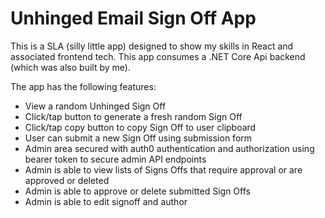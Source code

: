 # Unhinged Email Sign Off App

This is a SLA (silly little app) designed to show my skills in React and associated frontend tech. This app consumes a .NET Core Api backend (which was also built by me).

The app has the following features:

- View a random Unhinged Sign Off
- Click/tap button to generate a fresh random Sign Off
- Click/tap copy button to copy Sign Off to user clipboard
- User can submit a new Sign Off using submission form
- Admin area secured with auth0 authentication and authorization using bearer token to secure admin API endpoints
- Admin is able to view lists of Signs Offs that require approval or are approved or deleted
- Admin is able to approve or delete submitted Sign Offs
- Admin is able to edit signoff and author
